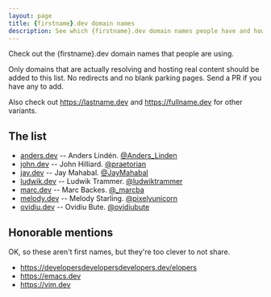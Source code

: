 ```yaml
---
layout: page
title: {firstname}.dev domain names
description: See which {firstname}.dev domain names people have and how they're using them.
---
```


Check out the {firstname}.dev domain names that people are using.

Only domains that are actually resolving and hosting real content should be added to this list. No redirects and no blank parking pages. Send a PR if you have any to add.

Also check out <https://lastname.dev> and <https://fullname.dev> for other variants.

## The list

* [anders.dev](https://anders.dev) -- Anders Lindén.  [@Anders_Linden](https://twitter.com/Anders_Linden)
* [john.dev](https://john.dev) -- John Hilliard.  [@praetorian](https://twitter.com/praetorian)
* [jay.dev](https://jay.dev) -- Jay Mahabal.  [@JayMahabal](https://twitter.com/JayMahabal)
* [ludwik.dev](https://ludwik.dev) -- Ludwik Trammer. [@ludwiktrammer](https://twitter.com/ludwiktrammer)
* [marc.dev](https://marc.dev) -- Marc Backes.  [@\_marcba](https://twitter.com/_marcba)
* [melody.dev](https://melody.dev) -- Melody Starling.  [@pixelyunicorn](https://twitter.com/pixelyunicorn)
* [ovidiu.dev](https://ovidiu.dev) -- Ovidiu Bute.  [@ovidiubute](https://twitter.com/ovidiubute)

## Honorable mentions

OK, so these aren't first names, but they're too clever to not share.

* <https://developersdevelopersdevelopers.dev/elopers>
* <https://emacs.dev>
* <https://vim.dev>
